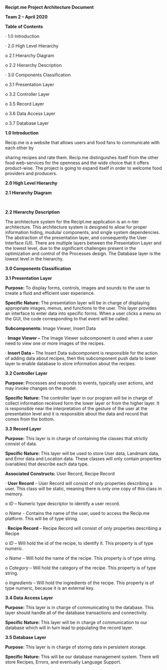 **Recipt.me Project Architecture Document**

**Team 2 – April 2020**

 

**Table of Contents**

 

·     1.0 Introduction     

·     2.0 High Level Hierarchy

o  2.1 Hierarchy Diagram

o  2.2 Hierarchy Description

·     3.0 Components Classification                       

o  3.1 Presentation Layer

o  3.2 Controller Layer

o  3.5 Record Layer

o  3.6 Data Access Layer

o  3.7 Database Layer                                                                                                                                          

 

**1.0 Introduction**

 

Recip.me is a website that allows users and food fans to communicate with each other by

sharing recipes and rate them. Recip.me distinguishes itself from the other food web-services for the openness and the wide choice that it offers product-wise. The project is going to expand itself in order to welcome food providers and producers. 

 

**2.0 High Level Hierarchy**

 

**2.1 Hierarchy Diagram**

​      

**2.2 Hierarchy Description**

 

The architecture system for the Recipt.me application is an n-tier architecture. This architecture system is designed to allow for proper information hiding, modular components, and single system dependencies. The abstraction of the presentation layer, and consequently the User Interface (UI). There are multiple layers between the Presentation Layer and the lowest level, due to the significant challenges present in the optimization and control of the Processes design. The Database layer is the lowest level in the hierarchy.

 

**3.0 Components Classification**

 

**3.1 Presentation Layer**

 

**Purpose:** To display forms, controls, images and sounds to the user to create a fluid and efficient user experience.

 

**Specific Nature:** The presentation layer will be in charge of displaying appropriate images, menus, and functions to the user. This layer provides an interface to enter data into specific forms. When a user clicks a menu on the GUI, the code corresponding to that event will be called.

 

**Subcomponents:** Image Viewer, Insert Data

 

·     **Image Viewer –** The Image Viewer subcomponent is used when a user need to view one or more images of the recipes.

 

·     **Insert Data –** The Insert Data subcomponent is responsible for the action of adding data about recipes, then this subcomponent push data to lower layer to enable database to store information about the recipes.

 

**3.2 Controller Layer**

 

**Purpose:** Processes and responds to events, typically user actions, and may invoke changes on the model.

 

**Specific Nature:** The controller layer in our program will be in charge of collect information received form the lower layer or from the higher layer. It is responsible near the interpretation of the gesture of the user at the presentation level and it is responsible about the data and record that comes from the bottom.

 

**3.3 Record Layer**

 

**Purpose:** This layer is in charge of containing the classes that strictly consist of data.

 

**Specific Nature:** This layer will be used to store User data, Landmark data, and Error data and Location data. These classes will only contain properties (variables) that describe each data type. 

 

**Associated Constructs:** User Record, Recipe Record

 

·     **User Record** – User Record will consist of only properties describing a user. This class will be static, meaning there is only one copy of this class in memory.

 

o  *ID* – Numeric type descriptor to identify a user record.

o  *Name -* Contains the name of the user, used to access the Recip.me platform. This will be of type string.

 

·     **Recipe Record** – Recipe Record will consist of only properties describing a Recipe

 

o  *ID* – Will hold the id of the recipe, to identify it. This property is of type numeric.

o  *Name* – Will hold the name of the recipe. This property is of type string.

o  *Category* – Will hold the category of the recipe. This property is of type string.

o  *Ingredients* – Will hold the ingredients of the recipe. This property is of type numeric, because it is an external key.

 

**3.4 Data Access Layer**

 

**Purpose:** This layer is in charge of communicating to the database. This layer should handle all of the database transactions and connectivity. 

 

**Specific Nature:** This layer will be in charge of communication to our database which will in turn lead to populating the record layer.

 

**3.5 Database Layer**

 

**Purpose:** This layer is in charge of storing data in persistent storage. 

 

**Specific Nature:** This will be our database management system. There will store Recipes, Errors, and eventually Language Support.